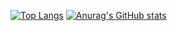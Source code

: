 [![Top Langs](https://github-readme-stats.vercel.app/api/top-langs/?username=erickramosxp)](https://github.com/anuraghazra/github-readme-stats)
[![Anurag's GitHub stats](https://github-readme-stats.vercel.app/api?username=erickramosxp)](https://github.com/anuraghazra/github-readme-stats)
